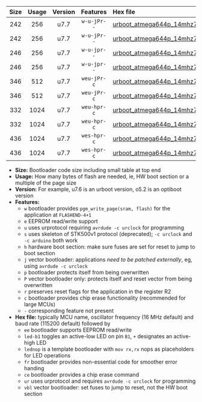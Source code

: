 |Size|Usage|Version|Features|Hex file|
|:-:|:-:|:-:|:-:|:--|
|242|256|u7.7|`w-u-jPr--`|[urboot_atmega644p_14mhz7456_57600bps_led+b0_ur_vbl.hex](https://raw.githubusercontent.com/stefanrueger/urboot.hex/main/mcus/atmega644p/fcpu_14mhz7456/57600_bps/urboot_atmega644p_14mhz7456_57600bps_led+b0_ur_vbl.hex)|
|242|256|u7.7|`w-u-jPr--`|[urboot_atmega644p_14mhz7456_57600bps_lednop_ur_vbl.hex](https://raw.githubusercontent.com/stefanrueger/urboot.hex/main/mcus/atmega644p/fcpu_14mhz7456/57600_bps/urboot_atmega644p_14mhz7456_57600bps_lednop_ur_vbl.hex)|
|246|256|u7.7|`w-u-jpr--`|[urboot_atmega644p_14mhz7456_57600bps_led+b0_fr_ur_vbl.hex](https://raw.githubusercontent.com/stefanrueger/urboot.hex/main/mcus/atmega644p/fcpu_14mhz7456/57600_bps/urboot_atmega644p_14mhz7456_57600bps_led+b0_fr_ur_vbl.hex)|
|246|256|u7.7|`w-u-jpr--`|[urboot_atmega644p_14mhz7456_57600bps_lednop_fr_ur_vbl.hex](https://raw.githubusercontent.com/stefanrueger/urboot.hex/main/mcus/atmega644p/fcpu_14mhz7456/57600_bps/urboot_atmega644p_14mhz7456_57600bps_lednop_fr_ur_vbl.hex)|
|346|512|u7.7|`weu-jPr-c`|[urboot_atmega644p_14mhz7456_57600bps_ee_led+b0_fr_ce_ur_vbl.hex](https://raw.githubusercontent.com/stefanrueger/urboot.hex/main/mcus/atmega644p/fcpu_14mhz7456/57600_bps/urboot_atmega644p_14mhz7456_57600bps_ee_led+b0_fr_ce_ur_vbl.hex)|
|346|512|u7.7|`weu-jPr-c`|[urboot_atmega644p_14mhz7456_57600bps_ee_lednop_fr_ce_ur_vbl.hex](https://raw.githubusercontent.com/stefanrueger/urboot.hex/main/mcus/atmega644p/fcpu_14mhz7456/57600_bps/urboot_atmega644p_14mhz7456_57600bps_ee_lednop_fr_ce_ur_vbl.hex)|
|332|1024|u7.7|`weu-hpr-c`|[urboot_atmega644p_14mhz7456_57600bps_ee_led+b0_fr_ce_ur.hex](https://raw.githubusercontent.com/stefanrueger/urboot.hex/main/mcus/atmega644p/fcpu_14mhz7456/57600_bps/urboot_atmega644p_14mhz7456_57600bps_ee_led+b0_fr_ce_ur.hex)|
|332|1024|u7.7|`weu-hpr-c`|[urboot_atmega644p_14mhz7456_57600bps_ee_lednop_fr_ce_ur.hex](https://raw.githubusercontent.com/stefanrueger/urboot.hex/main/mcus/atmega644p/fcpu_14mhz7456/57600_bps/urboot_atmega644p_14mhz7456_57600bps_ee_lednop_fr_ce_ur.hex)|
|436|1024|u7.7|`wes-hpr-c`|[urboot_atmega644p_14mhz7456_57600bps_ee_led+b0_fr_ce.hex](https://raw.githubusercontent.com/stefanrueger/urboot.hex/main/mcus/atmega644p/fcpu_14mhz7456/57600_bps/urboot_atmega644p_14mhz7456_57600bps_ee_led+b0_fr_ce.hex)|
|436|1024|u7.7|`wes-hpr-c`|[urboot_atmega644p_14mhz7456_57600bps_ee_lednop_fr_ce.hex](https://raw.githubusercontent.com/stefanrueger/urboot.hex/main/mcus/atmega644p/fcpu_14mhz7456/57600_bps/urboot_atmega644p_14mhz7456_57600bps_ee_lednop_fr_ce.hex)|

- **Size:** Bootloader code size including small table at top end
- **Usage:** How many bytes of flash are needed, ie, HW boot section or a multiple of the page size
- **Version:** For example, u7.6 is an urboot version, o5.2 is an optiboot version
- **Features:**
  + `w` bootloader provides `pgm_write_page(sram, flash)` for the application at `FLASHEND-4+1`
  + `e` EEPROM read/write support
  + `u` uses urprotocol requiring `avrdude -c urclock` for programming
  + `s` uses skeleton of STK500v1 protocol (deprecated); `-c urclock` and `-c arduino` both work
  + `h` hardware boot section: make sure fuses are set for reset to jump to boot section
  + `j` vector bootloader: applications *need to be patched externally*, eg, using `avrdude -c urclock`
  + `p` bootloader protects itself from being overwritten
  + `P` vector bootloader only: protects itself and reset vector from being overwritten
  + `r` preserves reset flags for the application in the register R2
  + `c` bootloader provides chip erase functionality (recommended for large MCUs)
  + `-` corresponding feature not present
- **Hex file:** typically MCU name, oscillator frequency (16 MHz default) and baud rate (115200 default) followed by
  + `ee` bootloader supports EEPROM read/write
  + `led-b1` toggles an active-low LED on pin `B1`, `+` designates an active-high LED
  + `lednop` is a template bootloader with `mov rx,rx` nops as placeholders for LED operations
  + `fr` bootloader provides non-essential code for smoother error handing
  + `ce` bootloader provides a chip erase command
  + `ur` uses urprotocol and requires `avrdude -c urclock` for programming
  + `vbl` vector bootloader: set fuses to jump to reset, not the HW boot section
